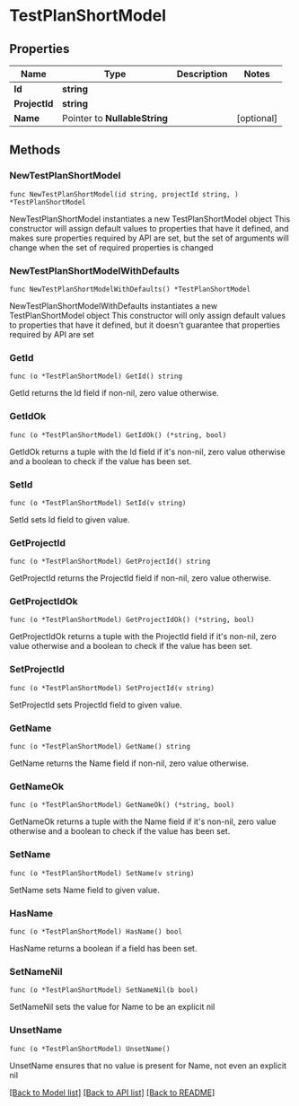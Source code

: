 # TestPlanShortModel

## Properties

Name | Type | Description | Notes
------------ | ------------- | ------------- | -------------
**Id** | **string** |  | 
**ProjectId** | **string** |  | 
**Name** | Pointer to **NullableString** |  | [optional] 

## Methods

### NewTestPlanShortModel

`func NewTestPlanShortModel(id string, projectId string, ) *TestPlanShortModel`

NewTestPlanShortModel instantiates a new TestPlanShortModel object
This constructor will assign default values to properties that have it defined,
and makes sure properties required by API are set, but the set of arguments
will change when the set of required properties is changed

### NewTestPlanShortModelWithDefaults

`func NewTestPlanShortModelWithDefaults() *TestPlanShortModel`

NewTestPlanShortModelWithDefaults instantiates a new TestPlanShortModel object
This constructor will only assign default values to properties that have it defined,
but it doesn't guarantee that properties required by API are set

### GetId

`func (o *TestPlanShortModel) GetId() string`

GetId returns the Id field if non-nil, zero value otherwise.

### GetIdOk

`func (o *TestPlanShortModel) GetIdOk() (*string, bool)`

GetIdOk returns a tuple with the Id field if it's non-nil, zero value otherwise
and a boolean to check if the value has been set.

### SetId

`func (o *TestPlanShortModel) SetId(v string)`

SetId sets Id field to given value.


### GetProjectId

`func (o *TestPlanShortModel) GetProjectId() string`

GetProjectId returns the ProjectId field if non-nil, zero value otherwise.

### GetProjectIdOk

`func (o *TestPlanShortModel) GetProjectIdOk() (*string, bool)`

GetProjectIdOk returns a tuple with the ProjectId field if it's non-nil, zero value otherwise
and a boolean to check if the value has been set.

### SetProjectId

`func (o *TestPlanShortModel) SetProjectId(v string)`

SetProjectId sets ProjectId field to given value.


### GetName

`func (o *TestPlanShortModel) GetName() string`

GetName returns the Name field if non-nil, zero value otherwise.

### GetNameOk

`func (o *TestPlanShortModel) GetNameOk() (*string, bool)`

GetNameOk returns a tuple with the Name field if it's non-nil, zero value otherwise
and a boolean to check if the value has been set.

### SetName

`func (o *TestPlanShortModel) SetName(v string)`

SetName sets Name field to given value.

### HasName

`func (o *TestPlanShortModel) HasName() bool`

HasName returns a boolean if a field has been set.

### SetNameNil

`func (o *TestPlanShortModel) SetNameNil(b bool)`

 SetNameNil sets the value for Name to be an explicit nil

### UnsetName
`func (o *TestPlanShortModel) UnsetName()`

UnsetName ensures that no value is present for Name, not even an explicit nil

[[Back to Model list]](../README.md#documentation-for-models) [[Back to API list]](../README.md#documentation-for-api-endpoints) [[Back to README]](../README.md)


